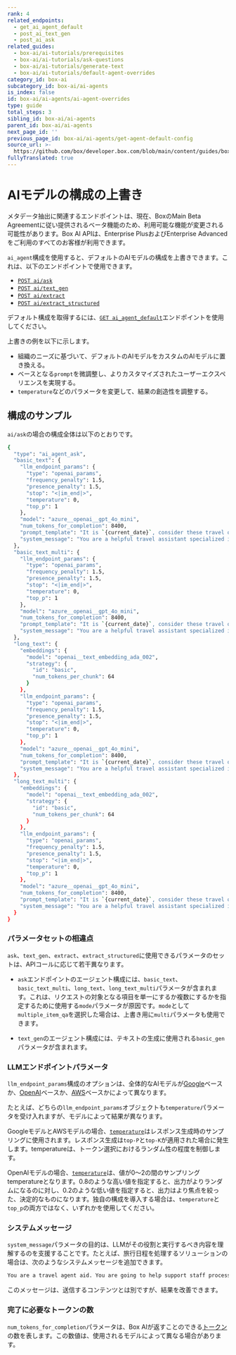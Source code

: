 ```yaml
---
rank: 4
related_endpoints:
  - get_ai_agent_default
  - post_ai_text_gen
  - post_ai_ask
related_guides:
  - box-ai/ai-tutorials/prerequisites
  - box-ai/ai-tutorials/ask-questions
  - box-ai/ai-tutorials/generate-text
  - box-ai/ai-tutorials/default-agent-overrides
category_id: box-ai
subcategory_id: box-ai/ai-agents
is_index: false
id: box-ai/ai-agents/ai-agent-overrides
type: guide
total_steps: 3
sibling_id: box-ai/ai-agents
parent_id: box-ai/ai-agents
next_page_id: ''
previous_page_id: box-ai/ai-agents/get-agent-default-config
source_url: >-
  https://github.com/box/developer.box.com/blob/main/content/guides/box-ai/ai-agents/ai-agent-overrides.md
fullyTranslated: true
---
```

# AIモデルの構成の上書き

<Message type="notice">

メタデータ抽出に関連するエンドポイントは、現在、BoxのMain Beta Agreementに従い提供されるベータ機能のため、利用可能な機能が変更される可能性があります。Box AI APIは、Enterprise PlusおよびEnterprise Advancedをご利用のすべてのお客様が利用できます。

</Message>

`ai_agent`構成を使用すると、デフォルトのAIモデルの構成を上書きできます。これは、以下のエンドポイントで使用できます。

* [`POST ai/ask`][ask]
* [`POST ai/text_gen`][text-gen]
* [`POST ai/extract`][extract]
* [`POST ai/extract_structured`][extract-structured]

<Message type="tip">

デフォルト構成を取得するには、[`GET ai_agent_default`][agent]エンドポイントを使用してください。

</Message>

上書きの例を以下に示します。

* 組織のニーズに基づいて、デフォルトのAIモデルをカスタムのAIモデルに置き換える。
* ベースとなる`prompt`を微調整し、よりカスタマイズされたユーザーエクスペリエンスを実現する。
* `temperature`などのパラメータを変更して、結果の創造性を調整する。

## 構成のサンプル

`ai/ask`の場合の構成全体は以下のとおりです。

```sh
{
  "type": "ai_agent_ask",
  "basic_text": {
    "llm_endpoint_params": {
      "type": "openai_params",
      "frequency_penalty": 1.5,
      "presence_penalty": 1.5,
      "stop": "<|im_end|>",
      "temperature": 0,
      "top_p": 1
    },
    "model": "azure__openai__gpt_4o_mini",
    "num_tokens_for_completion": 8400,
    "prompt_template": "It is `{current_date}`, consider these travel options `{content}` and answer the `{user_question}`.",
    "system_message": "You are a helpful travel assistant specialized in budget travel"
  },
  "basic_text_multi": {
    "llm_endpoint_params": {
      "type": "openai_params",
      "frequency_penalty": 1.5,
      "presence_penalty": 1.5,
      "stop": "<|im_end|>",
      "temperature": 0,
      "top_p": 1
    },
    "model": "azure__openai__gpt_4o_mini",
    "num_tokens_for_completion": 8400,
    "prompt_template": "It is `{current_date}`, consider these travel options `{content}` and answer the `{user_question}`.",
    "system_message": "You are a helpful travel assistant specialized in budget travel"
  },
  "long_text": {
    "embeddings": {
      "model": "openai__text_embedding_ada_002",
      "strategy": {
        "id": "basic",
        "num_tokens_per_chunk": 64
      }
    },
    "llm_endpoint_params": {
      "type": "openai_params",
      "frequency_penalty": 1.5,
      "presence_penalty": 1.5,
      "stop": "<|im_end|>",
      "temperature": 0,
      "top_p": 1
    },
    "model": "azure__openai__gpt_4o_mini",
    "num_tokens_for_completion": 8400,
    "prompt_template": "It is `{current_date}`, consider these travel options `{content}` and answer the `{user_question}`.",
    "system_message": "You are a helpful travel assistant specialized in budget travel"
  },
  "long_text_multi": {
    "embeddings": {
      "model": "openai__text_embedding_ada_002",
      "strategy": {
        "id": "basic",
        "num_tokens_per_chunk": 64
      }
    },
    "llm_endpoint_params": {
      "type": "openai_params",
      "frequency_penalty": 1.5,
      "presence_penalty": 1.5,
      "stop": "<|im_end|>",
      "temperature": 0,
      "top_p": 1
    },
    "model": "azure__openai__gpt_4o_mini",
    "num_tokens_for_completion": 8400,
    "prompt_template": "It is `{current_date}`, consider these travel options `{content}` and answer the `{user_question}`.",
    "system_message": "You are a helpful travel assistant specialized in budget travel"
  }
}

```

### パラメータセットの相違点

`ask`、`text_gen`、`extract`、`extract_structured`に使用できるパラメータのセットは、APIコールに応じて若干異なります。

* `ask`エンドポイントのエージェント構成には、`basic_text`、`basic_text_multi`、`long_text`、`long_text_multi`パラメータが含まれます。これは、リクエストの対象となる項目を単一にするか複数にするかを指定するために使用する`mode`パラメータが原因です。`mode`として`multiple_item_qa`を選択した場合は、上書き用に`multi`パラメータも使用できます。

* `text_gen`のエージェント構成には、テキストの生成に使用される`basic_gen`パラメータが含まれます。

### LLMエンドポイントパラメータ

`llm_endpoint_params`構成のオプションは、全体的なAIモデルが[Google][google-params]ベースか、[OpenAI][openai-params]ベースか、[AWS][aws-params]ベースかによって異なります。

たとえば、どちらの`llm_endpoint_params`オブジェクトも`temperature`パラメータを受け入れますが、モデルによって結果が異なります。

GoogleモデルとAWSモデルの場合、[`temperature`][google-temp]はレスポンス生成時のサンプリングに使用されます。レスポンス生成は`top-P`と`top-K`が適用された場合に発生します。temperatureは、トークン選択におけるランダム性の程度を制御します。

OpenAIモデルの場合、[`temperature`][openai-temp]は、値が0～2の間のサンプリングtemperatureとなります。0.8のような高い値を指定すると、出力がよりランダムになるのに対し、0.2のような低い値を指定すると、出力はより焦点を絞った、決定的なものになります。独自の構成を導入する場合は、`temperature`と`top_p`の両方ではなく、いずれかを使用してください。

### システムメッセージ

`system_message`パラメータの目的は、LLMがその役割と実行するべき内容を理解するのを支援することです。たとえば、旅行日程を処理するソリューションの場合は、次のようなシステムメッセージを追加できます。

```sh
You are a travel agent aid. You are going to help support staff process large amounts of schedules, tickets, etc.

```

このメッセージは、送信するコンテンツとは別ですが、結果を改善できます。

### 完了に必要なトークンの数

`num_tokens_for_completion`パラメータは、Box AIが返すことのできる[トークン][openai-tokens]の数を表します。この数値は、使用されるモデルによって異なる場合があります。

[ask]: e://post_ai_ask#param_ai_agent

[text-gen]: e://post_ai_text_gen#param_ai_agent

[extract]: e://post_ai_extract#param_ai_agent

[extract-structured]: e://post_ai_extract_structured#param_ai_agent

[google-params]: r://ai-llm-endpoint-params-google

[openai-params]: r://ai-llm-endpoint-params-openai

[openai-tokens]: https://help.openai.com/en/articles/4936856-what-are-tokens-and-how-to-count-them

[agent]: e://get_ai_agent_default

[google-temp]: https://ai.google.dev/gemini-api/docs/models/generative-models#model-parameters

[openai-temp]: https://community.openai.com/t/temperature-top-p-and-top-k-for-chatbot-responses/295542

[aws-params]: r://ai-llm-endpoint-params-aws
